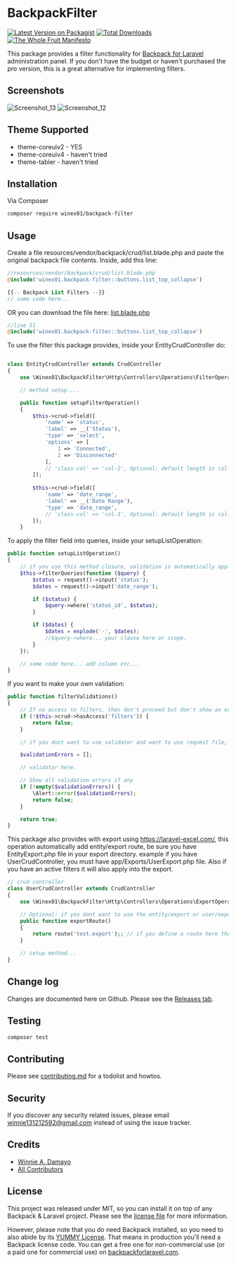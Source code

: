 # BackpackFilter

[![Latest Version on Packagist][ico-version]][link-packagist]
[![Total Downloads][ico-downloads]][link-downloads]
[![The Whole Fruit Manifesto](https://img.shields.io/badge/writing%20standard-the%20whole%20fruit-brightgreen)](https://github.com/the-whole-fruit/manifesto)

This package provides a filter functionality for [Backpack for Laravel](https://backpackforlaravel.com/) administration panel. If you don't have the budget or haven't purchased the pro version, this is a great alternative for implementing filters.

## Screenshots

![Screenshot_13](https://github.com/user-attachments/assets/a356f001-b18e-4270-ab10-79cb29be8f06)
![Screenshot_12](https://github.com/user-attachments/assets/b411481d-6ccf-47aa-828a-79e7f2e17b01)

## Theme Supported
- theme-coreuiv2 - YES
- theme-coreuiv4 - haven't tried
- theme-tabler   - haven't tried

## Installation

Via Composer

``` bash
composer require winex01/backpack-filter
```

## Usage

Create a file resources/vendor/backpack/crud/list.blade.php and paste the original backpack file contents. Inside, add this line:

```php
//resources/vendor/backpack/crud/list.blade.php
@include('winex01.backpack-filter::buttons.list_top_collapse')

{{-- Backpack List Filters --}}
// some code here...
```
OR you can download the file here:
[list.blade.php](https://github.com/Laravel-Backpack/CRUD/blob/main/src/resources/views/crud/list.blade.php)
```php
//line 51
@include('winex01.backpack-filter::buttons.list_top_collapse')
```

To use the filter this package provides, inside your EntityCrudController do:

```php

class EntityCrudController extends CrudController
{
    use \Winex01\BackpackFilter\Http\Controllers\Operations\FilterOperation;

    // method setup....

    public function setupFilterOperation()
    {
        $this->crud->field([
            'name' => 'status',
            'label' => __('Status'),
            'type' => 'select',
            'options' => [
                1 => 'Connected',
                2 => 'Disconnected'
            ],
            // 'class-col' => 'col-2', Optional: default length is col-2 
        ]);
    
        $this->crud->field([
            'name' => 'date_range',
            'label' => __('Date Range'),
            'type' => 'date_range',
            // 'class-col' => 'col-3', Optional: default length is col-3
        ]);
    }
```

To apply the filter field into queries, inside your setupListOperation:

```php
public function setupListOperation()
{
    // if you use this method closure, validation is automatically applied.
    $this->filterQueries(function ($query) {
        $status = request()->input('status');
        $dates = request()->input('date_range');

        if ($status) {
            $query->where('status_id', $status);
        }

        if ($dates) {
            $dates = explode('-', $dates);
            //$query->where... your clause here or scope.
        }
    });

    // some code here... add column etc...
}
```

If you want to make your own validation:
```php
public function filterValidations()
{   
    // If no access to filters, then don't proceed but don't show an error.
    if (!$this->crud->hasAccess('filters')) {
        return false;
    }

    // if you dont want to use validator and want to use request file, modify below, up to you.

    $validationErrors = [];

    // validator here.

    // Show all validation errors if any
    if (!empty($validationErrors)) {
        \Alert::error($validationErrors);
        return false;
    }

    return true;
}
```

This package also provides with export using https://laravel-excel.com/, this operation automatically add entity/export route, be sure you have EntityExport.php file in your export directory. 
example if you have UserCrudController, you must have app/Exports/UserExport.php file. Also if you have an active filters it will also apply into the export.
```php
// crud controller
class UserCrudController extends CrudController
{
    use \Winex01\BackpackFilter\Http\Controllers\Operations\ExportOperation;

    // Optional: if you dont want to use the entity/export or user/export convention you can override the export route:
    public function exportRoute()
    {
        return route('test.export');; // if you define a route here then it will use instead of the auto
    }    

    // setup method...
}

```

## Change log

Changes are documented here on Github. Please see the [Releases tab](https://github.com/winex01/backpack-filter/releases).

## Testing

``` bash
composer test
```

## Contributing

Please see [contributing.md](contributing.md) for a todolist and howtos.

## Security

If you discover any security related issues, please email winnie131212592@gmail.com instead of using the issue tracker.

## Credits

- [Winnie A. Damayo][link-author]
- [All Contributors][link-contributors]

## License

This project was released under MIT, so you can install it on top of any Backpack & Laravel project. Please see the [license file](license.md) for more information. 

However, please note that you do need Backpack installed, so you need to also abide by its [YUMMY License](https://github.com/Laravel-Backpack/CRUD/blob/master/LICENSE.md). That means in production you'll need a Backpack license code. You can get a free one for non-commercial use (or a paid one for commercial use) on [backpackforlaravel.com](https://backpackforlaravel.com).


[ico-version]: https://img.shields.io/packagist/v/winex01/backpack-filter.svg?style=flat-square
[ico-downloads]: https://img.shields.io/packagist/dt/winex01/backpack-filter.svg?style=flat-square

[link-packagist]: https://packagist.org/packages/winex01/backpack-filter
[link-downloads]: https://packagist.org/packages/winex01/backpack-filter
[link-author]: https://github.com/winex01
[link-contributors]: ../../contributors
